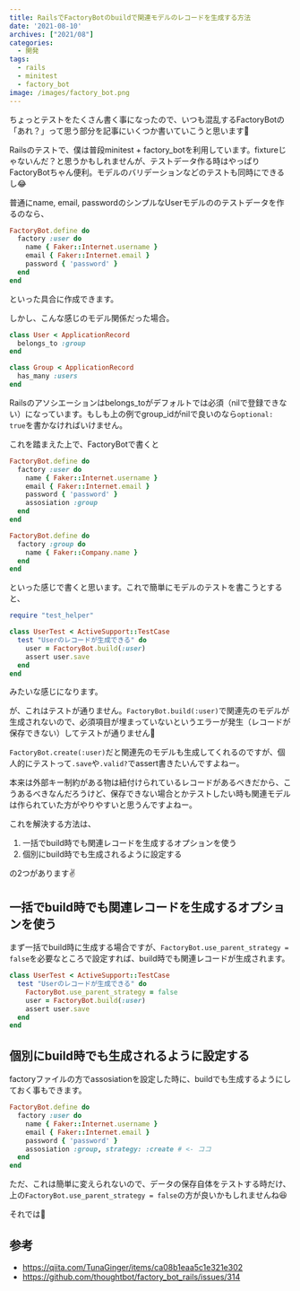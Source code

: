 ```yaml
---
title: RailsでFactoryBotのbuildで関連モデルのレコードを生成する方法
date: '2021-08-10'
archives: ["2021/08"]
categories:
  - 開発
tags:
  - rails
  - minitest
  - factory_bot
image: /images/factory_bot.png
---
```

ちょっとテストをたくさん書く事になったので、いつも混乱するFactoryBotの「あれ？」って思う部分を記事にいくつか書いていこうと思います🙂

Railsのテストで、僕は普段minitest + factory_botを利用しています。fixtureじゃないんだ？と思うかもしれませんが、テストデータ作る時はやっぱりFactoryBotちゃん便利。モデルのバリデーションなどのテストも同時にできるし😂

普通にname, email, passwordのシンプルなUserモデルののテストデータを作るのなら、

```ruby
FactoryBot.define do
  factory :user do
    name { Faker::Internet.username }
    email { Faker::Internet.email }
    password { 'password' }
  end
end
```

といった具合に作成できます。

しかし、こんな感じのモデル関係だった場合。

```ruby
class User < ApplicationRecord
  belongs_to :group
end

class Group < ApplicationRecord
  has_many :users
end
```

Railsのアソシエーションはbelongs_toがデフォルトでは必須（nilで登録できない）になっています。もしも上の例でgroup_idがnilで良いのなら`optional: true`を書かなければいけません。

これを踏まえた上で、FactoryBotで書くと

```ruby
FactoryBot.define do
  factory :user do
    name { Faker::Internet.username }
    email { Faker::Internet.email }
    password { 'password' }
    assosiation :group
  end
end

FactoryBot.define do
  factory :group do
    name { Faker::Company.name }
  end
end
```

といった感じで書くと思います。これで簡単にモデルのテストを書こうとすると、

```ruby
require "test_helper"

class UserTest < ActiveSupport::TestCase
  test "Userのレコードが生成できる" do
    user = FactoryBot.build(:user)
    assert user.save
  end
end
```

みたいな感じになります。

が、これはテストが通りません。`FactoryBot.build(:user)`で関連先のモデルが生成されないので、必須項目が埋まっていないというエラーが発生（レコードが保存できない）してテストが通りません🤢

`FactoryBot.create(:user)`だと関連先のモデルも生成してくれるのですが、個人的にテストって`.save`や`.valid?`でassert書きたいんですよねー。

本来は外部キー制約がある物は紐付けられているレコードがあるべきだから、こうあるべきなんだろうけど、保存できない場合とかテストしたい時も関連モデルは作られていた方がやりやすいと思うんですよねー。

これを解決する方法は、

1. 一括でbuild時でも関連レコードを生成するオプションを使う
2. 個別にbuild時でも生成されるように設定する

の2つがあります✌️

## 一括でbuild時でも関連レコードを生成するオプションを使う

まず一括でbuild時に生成する場合ですが、`FactoryBot.use_parent_strategy = false`を必要なところで設定すれば、build時でも関連レコードが生成されます。

```ruby
class UserTest < ActiveSupport::TestCase
  test "Userのレコードが生成できる" do
    FactoryBot.use_parent_strategy = false
    user = FactoryBot.build(:user)
    assert user.save
  end
end
```

## 個別にbuild時でも生成されるように設定する

factoryファイルの方でassosiationを設定した時に、buildでも生成するようにしておく事もできます。

```ruby
FactoryBot.define do
  factory :user do
    name { Faker::Internet.username }
    email { Faker::Internet.email }
    password { 'password' }
    assosiation :group, strategy: :create # <- ココ
  end
end
```

ただ、これは簡単に変えられないので、データの保存自体をテストする時だけ、上の`FactoryBot.use_parent_strategy = false`の方が良いかもしれませんね😆

それでは🤟

## 参考

- https://qiita.com/TunaGinger/items/ca08b1eaa5c1e321e302
- https://github.com/thoughtbot/factory_bot_rails/issues/314

